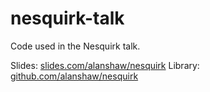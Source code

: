 # nesquirk-talk

Code used in the Nesquirk talk.

Slides: [slides.com/alanshaw/nesquirk](https://slides.com/alanshaw/nesquirk)
Library: [github.com/alanshaw/nesquirk](https://github.com/alanshaw/nesquirk)
